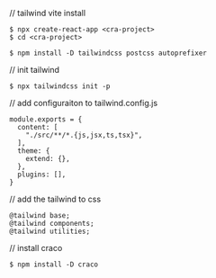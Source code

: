 // tailwind vite install

```
$ npx create-react-app <cra-project>
$ cd <cra-project>

$ npm install -D tailwindcss postcss autoprefixer
```

// init tailwind
```
$ npx tailwindcss init -p
```


// add configuraiton to tailwind.config.js
```
module.exports = {
  content: [
    "./src/**/*.{js,jsx,ts,tsx}",
  ],
  theme: {
    extend: {},
  },
  plugins: [],
}
```

// add the tailwind to css
```
@tailwind base;
@tailwind components;
@tailwind utilities;
```

// install craco
```
$ npm install -D craco
```


